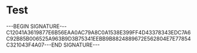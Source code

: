 # Test

---BEGIN SIGNATURE---C12041A3619877E6B56EAA0AC79A8C0A1538E399FF4D43378343EDC7A6C92B85B006525A963B9D3B75341EEBB9B8824889672E562804E7E77854C321043F4A07---END SIGNATURE---
